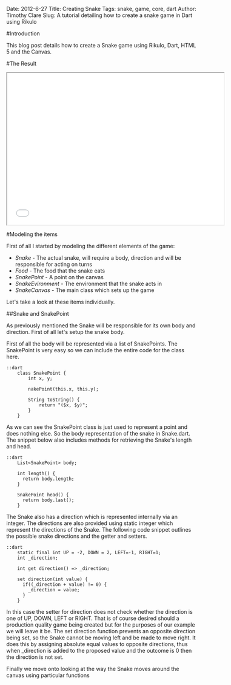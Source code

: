 Date: 2012-6-27
Title: Creating Snake
Tags: snake, game, core, dart
Author: Timothy Clare
Slug: A tutorial detailing how to create a snake game in Dart using Rikulo

#Introduction

This blog post details how to create a Snake game using Rikulo, Dart, HTML 5 and the Canvas.

#The Result
<iframe height="400px" width="572px" src="/files/tutorial/creating-snake/index.html" style="width:572px height:396px"></iframe> 

#Modeling the items

First of all I started by modeling the different elements of the game:

* *Snake* - The actual snake, will require a body, direction and will be responsible for acting on turns
* *Food* - The food that the snake eats
* *SnakePoint* - A point on the canvas
* *SnakeEvironment* - The environment that the snake acts in
* *SnakeCanvas* - The main class which sets up the game

Let's take a look at these items individually.

##Snake and SnakePoint

As previously mentioned the Snake will be responsible for its own body and direction. First of all let's setup the snake body. 

First of all the body will be represented via a list of SnakePoints. The SnakePoint is very easy so we can include the entire code for the class here.

	::dart
		class SnakePoint {
 			int x, y;
 		 
 			nakePoint(this.x, this.y);
 			
 			String toString() {
 				return "($x, $y)";
 			}
		}

As we can see the SnakePoint class is just used to represent a point and does nothing else. So the body representation of the snake in Snake.dart. The snippet below also includes methods for retrieving the Snake's length and head.


	::dart
		List<SnakePoint> body;

		int length() {
		  return body.length;
		}
		
		SnakePoint head() {
		  return body.last();
		}

The Snake also has a direction which is represented internally via an integer. The directions are also provided using static integer which represent the directions of the Snake. The following code snippet outlines the possible snake directions and the getter and setters.

	::dart
		static final int UP = -2, DOWN = 2, LEFT=-1, RIGHT=1;  
		int _direction;

		int get direction() => _direction;
		
		set direction(int value) {
		  if((_direction + value) != 0) {
		    _direction = value;
		  }
		}

In this case the setter for direction does not check whether the direction is one of UP, DOWN, LEFT or RIGHT. That is of course desired should a production quality game being created but for the purposes of our example we will leave it be. The set direction function prevents an opposite direction being set, so the Snake cannot be moving left and be made to move right. It does this by assigning absolute equal values to opposite directions, thus when _direction is added to the proposed value and the outcome is 0 then the direction is not set.

Finally we move onto looking at the way the Snake moves around the canvas using particular functions 
